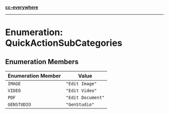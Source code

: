 [**cc-everywhere**](../../../../../index.md)

***

# Enumeration: QuickActionSubCategories

## Enumeration Members

| Enumeration Member | Value |
| ------ | ------ |
| <a id="image"></a> `IMAGE` | `"Edit Image"` |
| <a id="video"></a> `VIDEO` | `"Edit Video"` |
| <a id="pdf"></a> `PDF` | `"Edit Document"` |
| <a id="genstudio"></a> `GENSTUDIO` | `"GenStudio"` |
